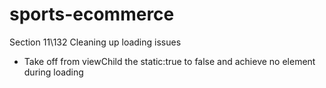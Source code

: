 # sports-ecommerce

Section 11\132 Cleaning up loading issues
- Take off from viewChild the static:true to false
and achieve no element during loading












